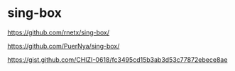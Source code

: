 # sing-box
https://github.com/rnetx/sing-box/

https://github.com/PuerNya/sing-box/

https://gist.github.com/CHIZI-0618/fc3495cd15b3ab3d53c77872ebece8ae

